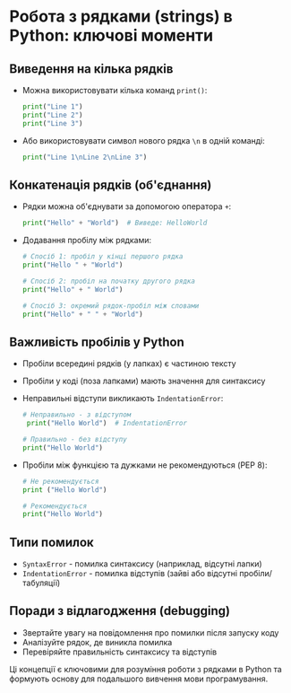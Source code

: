 # Робота з рядками (strings) в Python: ключові моменти

## Виведення на кілька рядків
- Можна використовувати кілька команд `print()`:
  ```python
  print("Line 1")
  print("Line 2")
  print("Line 3")
  ```

- Або використовувати символ нового рядка `\n` в одній команді:
  ```python
  print("Line 1\nLine 2\nLine 3")
  ```

## Конкатенація рядків (об'єднання)
- Рядки можна об'єднувати за допомогою оператора `+`:
  ```python
  print("Hello" + "World")  # Виведе: HelloWorld
  ```

- Додавання пробілу між рядками:
  ```python
  # Спосіб 1: пробіл у кінці першого рядка
  print("Hello " + "World")
  
  # Спосіб 2: пробіл на початку другого рядка
  print("Hello" + " World")
  
  # Спосіб 3: окремий рядок-пробіл між словами
  print("Hello" + " " + "World")
  ```

## Важливість пробілів у Python
- Пробіли всередині рядків (у лапках) є частиною тексту
- Пробіли у коді (поза лапками) мають значення для синтаксису
- Неправильні відступи викликають `IndentationError`:
  ```python
  # Неправильно - з відступом
   print("Hello World")  # IndentationError
  
  # Правильно - без відступу
  print("Hello World")
  ```

- Пробіли між функцією та дужками не рекомендуються (PEP 8):
  ```python
  # Не рекомендується
  print ("Hello World")
  
  # Рекомендується
  print("Hello World")
  ```

## Типи помилок
- `SyntaxError` - помилка синтаксису (наприклад, відсутні лапки)
- `IndentationError` - помилка відступів (зайві або відсутні пробіли/табуляції)

## Поради з відлагодження (debugging)
- Звертайте увагу на повідомлення про помилки після запуску коду
- Аналізуйте рядок, де виникла помилка
- Перевіряйте правильність синтаксису та відступів

Ці концепції є ключовими для розуміння роботи з рядками в Python та формують основу для подальшого вивчення мови програмування.